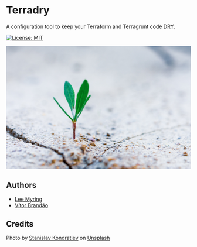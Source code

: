 # Terradry

A configuration tool to keep your Terraform and Terragrunt code 
[DRY](https://blog.gruntwork.io/terragrunt-how-to-keep-your-terraform-code-dry-and-maintainable-f61ae06959d8).

[![License: MIT](https://img.shields.io/badge/License-MIT-yellow.svg)](https://opensource.org/licenses/MIT)

![alt text](docs/assets/images/stanislav-kondratiev-MdexOj4D-MU-unsplash.jpg "Terradry banner")

## Authors

* [Lee Myring](https://thinkstack.io/)
* [Vítor Brandão](https://noiselabs.io/)

## Credits

Photo by [Stanislav Kondratiev](https://unsplash.com/@technobulka) on 
[Unsplash](https://unsplash.com/s/photos/desert-plant?utm_source=unsplash&utm_medium=referral&utm_content=creditCopyText)

